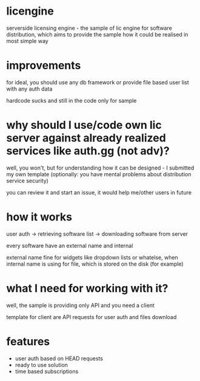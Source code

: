 # licengine
serverside licensing engine - the sample of lic engine for software distribution, which aims to provide the sample how it could be realised in most simple way

# improvements
for ideal, you should use any db framework or provide file based user list with any auth data

hardcode sucks and still in the code only for sample

# why should I use/code own lic server against already realized services like auth.gg (not adv)?
well, you won't, but for understanding how it can be designed - I submitted my own template
(optionally: you have mental problems about distribution service security)

you can review it and start an issue, it would help me/other users in future

# how it works
user auth -> retrieving software list -> downloading software from server

every software have an external name and internal

external name fine for widgets like dropdown lists or whatelse, when internal name is using for file, which is stored on the disk (for example)

# what I need for working with it?
well, the sample is providing only API and you need a client

template for client are API requests for user auth and files download

# features
- user auth based on HEAD requests
- ready to use solution
- time based subscriptions
